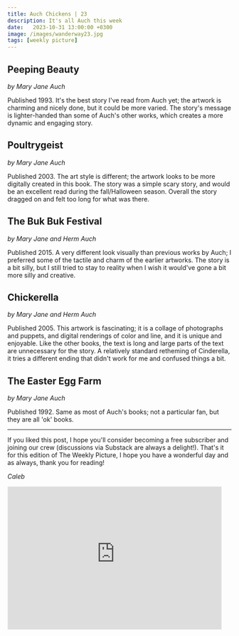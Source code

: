 ```yaml
---
title: Auch Chickens | 23
description: It's all Auch this week
date:   2023-10-31 13:00:00 +0300
image: /images/wanderway23.jpg
tags: [weekly picture]
---
```


## Peeping Beauty

*by Mary Jane Auch*

Published 1993. It's the best story I've read from Auch yet; the artwork is charming and nicely done, but it could be more varied. The story's message is lighter-handed than some of Auch's other works, which creates a more dynamic and engaging story.

## Poultrygeist

*by Mary Jane Auch*

Published 2003. The art style is different; the artwork looks to be more digitally created in this book. The story was a simple scary story, and would be an excellent read during the fall/Halloween season. Overall the story dragged on and felt too long for what was there.

## The Buk Buk Festival

*by Mary Jane and Herm Auch*

Published 2015. A very different look visually than previous works by Auch; I preferred some of the tactile and charm of the earlier artworks. The story is a bit silly, but I still tried to stay to reality when I wish it would've gone a bit more silly and creative.

## Chickerella

*by Mary Jane and Herm Auch*

Published 2005. This artwork is fascinating; it is a collage of photographs and puppets, and digital renderings of color and line, and it is unique and enjoyable. Like the other books, the text is long and large parts of the text are unnecessary for the story. A relatively standard retheming of Cinderella, it tries a different ending that didn't work for me and confused things a bit.

## The Easter Egg Farm

*by Mary Jane Auch*

Published 1992. Same as most of Auch's books; not a particular fan, but they are all 'ok' books.

***

If you liked this post, I hope you'll consider becoming a free subscriber and joining our crew (discussions via Substack are always a delight!). That's it for this edition of The Weekly Picture, I hope you have a wonderful day and as always, thank you for reading!

*Caleb*
    
<iframe src="https://thewanderway.substack.com/embed" width="480" height="320" style="border:1px solid #EEE; background:white;" frameborder="0" scrolling="no"></iframe>
